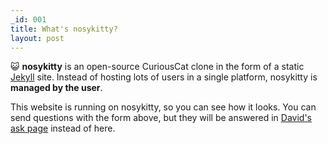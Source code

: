 ```yaml
---
_id: 001
title: What's nosykitty?
layout: post
---
```

 
:smiley_cat: **nosykitty** is an open-source CuriousCat clone in the form of a static [Jekyll](https://jekyllrb.com) site. Instead of hosting lots of users in a single platform, nosykitty is **managed by the user**. 

This website is running on nosykitty, so you can see how it looks. You can send questions with the form above, but they will be answered in [David's ask page](http://david.quotient.space/ask) instead of here.

